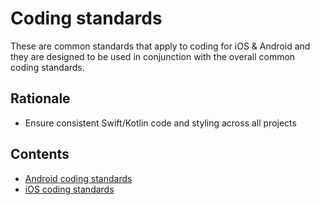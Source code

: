 # Coding standards

These are common standards that apply to coding for iOS & Android and they are designed to be used in conjunction with the overall common coding standards.

## Rationale

 - Ensure consistent Swift/Kotlin code and styling across all projects

 ## Contents

- [Android coding standards](/Android_coding_style_guideline.md)
- [iOS coding standards](/iOS_coding_style_guideline.md)